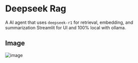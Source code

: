 # Deepseek Rag

A AI agent that uses `deepseek-r1` for retrieval, embedding, and summarization
Streamlit for UI and 100% local with ollama.

## Image
![image](https://github.com/user-attachments/assets/6251b35b-b0a7-4890-ba8a-07db0d40a660)
